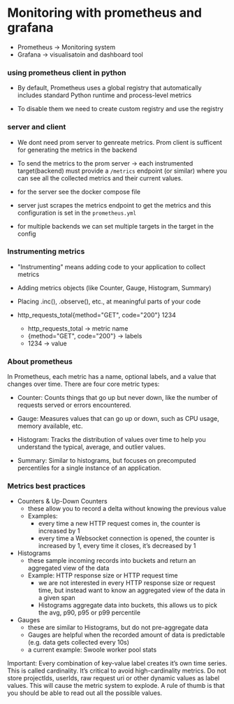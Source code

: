 # Monitoring with prometheus and grafana

* Prometheus -> Monitoring system
* Grafana -> visualisatoin and dashboard tool

### using prometheus client in python
* By default, Prometheus uses a global registry that automatically includes standard Python runtime and process-level metrics

* To disable them we need to create custom registry and use the registry

### server and client
* We dont need prom server to genreate metrics. Prom client is sufficent for generating the metrics in the backend

* To send the metrics to the prom server -> each instrumented target(backend) must provide a `/metrics` endpoint (or similar) where you can see all the collected metrics and their current values.

* for the server see the docker compose file

* server just scrapes the metrics endpoint to get the metrics and this configuration is set in the `prometheus.yml`

* for multiple backends we can set multiple targets in the target in the config

### Instrumenting metrics
* "Instrumenting" means adding code to your application to collect metrics

* Adding metrics objects (like Counter, Gauge, Histogram, Summary)

* Placing .inc(), .observe(), etc., at meaningful parts of your code

* http_requests_total{method="GET", code="200"} 1234
    * http_requests_total -> metric name
    * {method="GET", code="200"} -> labels
    * 1234 -> value

### About prometheus
In Prometheus, each metric has a name, optional labels, and a value that changes over time. There are four core metric types:

* Counter: Counts things that go up but never down, like the number of requests served or errors encountered.

* Gauge: Measures values that can go up or down, such as CPU usage, memory available, etc.

* Histogram: Tracks the distribution of values over time to help you understand the typical, average, and outlier values.

* Summary: Similar to histograms, but focuses on precomputed percentiles for a single instance of an application.


### Metrics best practices
- Counters & Up-Down Counters
    - these allow you to record a delta without knowing the previous value
    - Examples:
        - every time a new HTTP request comes in, the counter is increased by 1
        - every time a Websocket connection is opened, the counter is increased by 1, every time it closes, it’s decreased by 1
- Histograms
    - these sample incoming records into buckets and return an aggregated view of the data
    - Example: HTTP response size or HTTP request time
        - we are not interested in every HTTP response size or request time, but instead want to know an aggregated view of the data in a given span
        - Histograms aggregate data into buckets, this allows us to pick the avg, p90, p95 or p99 percentile
- Gauges
    - these are similar to Histograms, but do not pre-aggregate data
    - Gauges are helpful when the recorded amount of data is predictable (e.g. data gets collected every 10s)
    - a current example: Swoole worker pool stats

Important: Every combination of key-value label creates it’s own time series. This is called cardinality. It’s critical to avoid high-cardinality metrics. Do not store projectIds, userIds, raw request uri or other dynamic values as label values. This will cause the metric system to explode. A rule of thumb is that you should be able to read out all the possible values. 